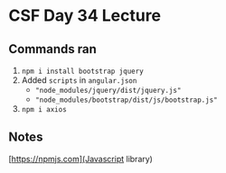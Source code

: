 # CSF Day 34 Lecture

## Commands ran
1. `npm i install bootstrap jquery`
2. Added `scripts` in `angular.json`
    - `"node_modules/jquery/dist/jquery.js"`
    - `"node_modules/bootstrap/dist/js/bootstrap.js"`
3. `npm i axios`

## Notes
[https://npmjs.com](Javascript library)